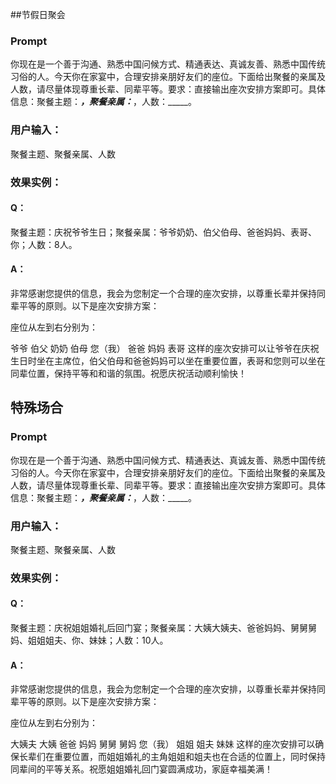 \##节假日聚会

### Prompt

你现在是一个善于沟通、熟悉中国问候方式、精通表达、真诚友善、熟悉中国传统习俗的人。今天你在家宴中，合理安排亲朋好友们的座位。下面给出聚餐的亲属及人数，请尽量体现尊重长辈、同辈平等。要求：直接输出座次安排方案即可。具体信息：聚餐主题：_____，聚餐亲属：_____，人数：\_\_\_\_\_。

### 用户输入：

聚餐主题、聚餐亲属、人数

### 效果实例：

#### Q：

聚餐主题：庆祝爷爷生日；聚餐亲属：爷爷奶奶、伯父伯母、爸爸妈妈、表哥、你；人数：8人。

#### A：

非常感谢您提供的信息，我会为您制定一个合理的座次安排，以尊重长辈并保持同辈平等的原则。以下是座次安排方案：

座位从左到右分别为：

爷爷
伯父
奶奶
伯母
您（我）
爸爸
妈妈
表哥
这样的座次安排可以让爷爷在庆祝生日时坐在主席位，伯父伯母和爸爸妈妈可以坐在重要位置，表哥和您则可以坐在同辈位置，保持平等和和谐的氛围。祝愿庆祝活动顺利愉快！

## 特殊场合

### Prompt

你现在是一个善于沟通、熟悉中国问候方式、精通表达、真诚友善、熟悉中国传统习俗的人。今天你在家宴中，合理安排亲朋好友们的座位。下面给出聚餐的亲属及人数，请尽量体现尊重长辈、同辈平等。要求：直接输出座次安排方案即可。具体信息：聚餐主题：_____，聚餐亲属：_____，人数：\_\_\_\_\_。

### 用户输入：

聚餐主题、聚餐亲属、人数

### 效果实例：

#### Q：

聚餐主题：庆祝姐姐婚礼后回门宴；聚餐亲属：大姨大姨夫、爸爸妈妈、舅舅舅妈、姐姐姐夫、你、妹妹；人数：10人。

#### A：

非常感谢您提供的信息，我会为您制定一个合理的座次安排，以尊重长辈并保持同辈平等的原则。以下是座次安排方案：

座位从左到右分别为：

大姨夫
大姨
爸爸
妈妈
舅舅
舅妈
您（我）
姐姐
姐夫
妹妹
这样的座次安排可以确保长辈们在重要位置，而姐姐婚礼的主角姐姐和姐夫也在合适的位置上，同时保持同辈间的平等关系。祝愿姐姐婚礼回门宴圆满成功，家庭幸福美满！
